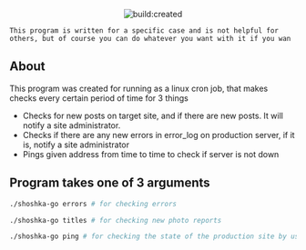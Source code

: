 <p align="center">
    <a title="Latest push build on default branch: created">
        <img src="https://travis-ci.org/SerhiiCho/shoshka-go.svg?branch=master" alt="build:created">
    </a>
</p>

```
This program is written for a specific case and is not helpful for others, but of course you can do whatever you want with it if you wan
```

## About

This program was created for running as a linux cron job, that makes checks every certain period of time for 3 things

* Checks for new posts on target site, and if there are new posts. It will notify a site administrator.
* Checks if there are any new errors in error_log on production server, if it is, notify a site administrator
* Pings given address from time to time to check if server is not down

## Program takes one of 3 arguments

```bash
./shoshka-go errors # for checking errors
```
```bash
./shoshka-go titles # for checking new photo reports
```
```bash
./shoshka-go ping # for checking the state of the production site by using ping
```